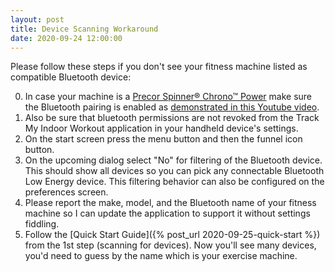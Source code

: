 ```yaml
---
layout: post
title: Device Scanning Workaround
date: 2020-09-24 12:00:00
---
```

Please follow these steps if you don't see your fitness machine listed as compatible Bluetooth device:

0. In case your machine is a [Precor Spinner® Chrono™ Power](https://spinning.com/spinner-chrono-power/) make sure the Bluetooth pairing is enabled as [demonstrated in this Youtube video](https://www.youtube.com/watch?v=8w1IcI5twGY).
1. Also be sure that bluetooth permissions are not revoked from the Track My Indoor Workout application in your handheld device's settings.
1. On the start screen press the menu button and then the funnel icon button.
1. On the upcoming dialog select "No" for filtering of the Bluetooth device. This should show all devices so you can pick any connectable Bluetooth Low Energy device. This filtering behavior can also be configured on the preferences screen.
1. Please report the make, model, and the Bluetooth name of your fitness machine so I can update the application to support it without settings fiddling.
1. Follow the [Quick Start Guide]({% post_url 2020-09-25-quick-start %}) from the 1st step (scanning for devices). Now you'll see many devices, you'd need to guess by the name which is your exercise machine.
